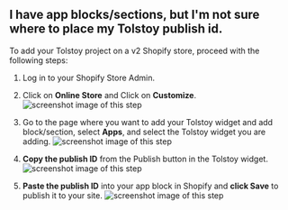 ## I have app blocks/sections, but I'm not sure where to place my Tolstoy publish id.

To add your Tolstoy project on a v2 Shopify store, proceed with the following steps:

1. Log in to your Shopify Store Admin.

2. Click on **Online Store** and Click on **Customize**. ![screenshot image of this step](https://downloads.intercomcdn.com/i/o/678699634/a618adfe842f740ae6d23d65/image.png)

3. Go to the page where you want to add your Tolstoy widget and add block/section, select **Apps**, and select the Tolstoy widget you are adding. ![screenshot image of this step](https://downloads.intercomcdn.com/i/o/987664273/7c0c19849341cf807404300f/image.png)

4. **Copy the publish ID** from the Publish button in the Tolstoy widget. ![screenshot image of this step](https://downloads.intercomcdn.com/i/o/987668295/a78da9ca413762d1f119ef92/image.png)

5. **Paste the publish ID** into your app block in Shopify and **click Save** to publish it to your site. ![screenshot image of this step](https://downloads.intercomcdn.com/i/o/987670172/c192477b39971b49640257c8/image.png)
